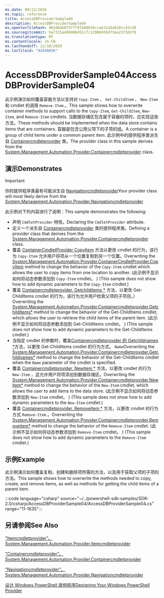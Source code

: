 ```yaml
---
ms.date: 09/13/2016
ms.topic: reference
title: AccessDBProviderSample04
description: AccessDBProviderSample04
ms.openlocfilehash: 962d0ab673ff797a60b56ccae7a16a810cc43c58
ms.sourcegitcommit: ba7315a496986451cfc1296b659d73ea2373d3f0
ms.translationtype: MT
ms.contentlocale: zh-CN
ms.lasthandoff: 12/10/2020
ms.locfileid: "92649036"
---
```

# <a name="accessdbprovidersample04"></a><span data-ttu-id="7c69a-103">AccessDBProviderSample04</span><span class="sxs-lookup"><span data-stu-id="7c69a-103">AccessDBProviderSample04</span></span>

<span data-ttu-id="7c69a-104">此示例演示如何覆盖容器方法以支持对 `Copy-Item` 、 `Get-ChildItem` 、 `New-Item` 和 cmdlet 的调用 `Remove-Item` 。</span><span class="sxs-lookup"><span data-stu-id="7c69a-104">This sample shows how to overwrite container methods to support calls to the `Copy-Item`, `Get-ChildItem`, `New-Item`, and `Remove-Item` cmdlets.</span></span> <span data-ttu-id="7c69a-105">当数据存储区包含属于容器的项时，应实现这些方法。</span><span class="sxs-lookup"><span data-stu-id="7c69a-105">These methods should be implemented when the data store contains items that are containers.</span></span> <span data-ttu-id="7c69a-106">容器是包含公用父项下的子项的组。</span><span class="sxs-lookup"><span data-stu-id="7c69a-106">A container is a group of child items under a common parent item.</span></span> <span data-ttu-id="7c69a-107">此示例中的提供程序类派生自 [Containercmdletprovider](/dotnet/api/System.Management.Automation.Provider.ContainerCmdletProvider) 类。</span><span class="sxs-lookup"><span data-stu-id="7c69a-107">The provider class in this sample derives from the [System.Management.Automation.Provider.Containercmdletprovider](/dotnet/api/System.Management.Automation.Provider.ContainerCmdletProvider) class.</span></span>

## <a name="demonstrates"></a><span data-ttu-id="7c69a-108">演示</span><span class="sxs-lookup"><span data-stu-id="7c69a-108">Demonstrates</span></span>

> [!IMPORTANT]
> <span data-ttu-id="7c69a-109">你的提供程序类最有可能派生自 [Navigationcmdletprovider](/dotnet/api/System.Management.Automation.Provider.NavigationCmdletProvider)</span><span class="sxs-lookup"><span data-stu-id="7c69a-109">Your provider class will most likely derive from the [System.Management.Automation.Provider.Navigationcmdletprovider](/dotnet/api/System.Management.Automation.Provider.NavigationCmdletProvider)</span></span>

<span data-ttu-id="7c69a-110">此示例对下列内容进行了说明：</span><span class="sxs-lookup"><span data-stu-id="7c69a-110">This sample demonstrates the following:</span></span>

- <span data-ttu-id="7c69a-111">声明 `CmdletProvider` 特性。</span><span class="sxs-lookup"><span data-stu-id="7c69a-111">Declaring the `CmdletProvider` attribute.</span></span>
- <span data-ttu-id="7c69a-112">定义一个派生自 [Containercmdletprovider](/dotnet/api/System.Management.Automation.Provider.ContainerCmdletProvider) 类的提供程序类。</span><span class="sxs-lookup"><span data-stu-id="7c69a-112">Defining a provider class that derives from the [System.Management.Automation.Provider.Containercmdletprovider](/dotnet/api/System.Management.Automation.Provider.ContainerCmdletProvider) class.</span></span>
- <span data-ttu-id="7c69a-113">覆盖 [ContainerCmdletProvider CopyItem](/dotnet/api/System.Management.Automation.Provider.ContainerCmdletProvider.CopyItem) 方法以更改 cmdlet 的行为，该行为 `Copy-Item` 允许用户将项从一个位置复制到另一个位置。</span><span class="sxs-lookup"><span data-stu-id="7c69a-113">Overwriting the [System.Management.Automation.Provider.ContainerCmdletProvider.CopyItem](/dotnet/api/System.Management.Automation.Provider.ContainerCmdletProvider.CopyItem) method to change the behavior of the `Copy-Item` cmdlet which allows the user to copy items from one location to another.</span></span> <span data-ttu-id="7c69a-114"> (此示例不显示如何将动态参数添加到 `Copy-Item` cmdlet。 ) </span><span class="sxs-lookup"><span data-stu-id="7c69a-114">(This sample does not show how to add dynamic parameters to the `Copy-Item` cmdlet.)</span></span>
- <span data-ttu-id="7c69a-115">覆盖 [Containercmdletprovider. Getchilditems \*](/dotnet/api/System.Management.Automation.Provider.ContainerCmdletProvider.GetChildItems) 方法，以更改 Get-ChildItems cmdlet 的行为，该行为允许用户检索父项的子项目。）</span><span class="sxs-lookup"><span data-stu-id="7c69a-115">Overwriting the [System.Management.Automation.Provider.Containercmdletprovider.Getchilditems\*](/dotnet/api/System.Management.Automation.Provider.ContainerCmdletProvider.GetChildItems) method to change the behavior of the Get-ChildItems cmdlet, which allows the user to retrieve the child items of the parent item.</span></span> <span data-ttu-id="7c69a-116"> (此示例不显示如何将动态参数添加到 Get-ChildItems cmdlet。 ) </span><span class="sxs-lookup"><span data-stu-id="7c69a-116">(This sample does not show how to add dynamic parameters to the Get-ChildItems cmdlet.)</span></span>
- <span data-ttu-id="7c69a-117">当指定 cmdlet 的参数时，覆盖[Containercmdletprovider 的 Getchildnames \*](/dotnet/api/System.Management.Automation.Provider.ContainerCmdletProvider.GetChildNames)方法，以更改 Get-ChildItems cmdlet 的行为方式。 `Name`</span><span class="sxs-lookup"><span data-stu-id="7c69a-117">Overwriting the [System.Management.Automation.Provider.Containercmdletprovider.Getchildnames\*](/dotnet/api/System.Management.Automation.Provider.ContainerCmdletProvider.GetChildNames) method to change the behavior of the Get-ChildItems cmdlet when the `Name` parameter of the cmdlet is specified.</span></span>
- <span data-ttu-id="7c69a-118">覆盖 [Containercmdletprovider. Newitem \*](/dotnet/api/System.Management.Automation.Provider.ContainerCmdletProvider.NewItem) 方法，以更改 cmdlet 的行为 `New-Item` ，这允许用户将项添加到数据存储区。</span><span class="sxs-lookup"><span data-stu-id="7c69a-118">Overwriting the [System.Management.Automation.Provider.Containercmdletprovider.Newitem\*](/dotnet/api/System.Management.Automation.Provider.ContainerCmdletProvider.NewItem) method to change the behavior of the `New-Item` cmdlet, which allows the user to add items to the data store.</span></span> <span data-ttu-id="7c69a-119"> (此示例不显示如何将动态参数添加到 `New-Item` cmdlet。 ) </span><span class="sxs-lookup"><span data-stu-id="7c69a-119">(This sample does not show how to add dynamic parameters to the `New-Item` cmdlet.)</span></span>
- <span data-ttu-id="7c69a-120">覆盖 [Containercmdletprovider. Removeitem \*](/dotnet/api/System.Management.Automation.Provider.ContainerCmdletProvider.RemoveItem) 方法，以更改 cmdlet 的行为方式 `Remove-Item` 。</span><span class="sxs-lookup"><span data-stu-id="7c69a-120">Overwriting the [System.Management.Automation.Provider.Containercmdletprovider.Removeitem\*](/dotnet/api/System.Management.Automation.Provider.ContainerCmdletProvider.RemoveItem) method to change the behavior of the `Remove-Item` cmdlet.</span></span> <span data-ttu-id="7c69a-121"> (此示例不显示如何将动态参数添加到 `Remove-Item` cmdlet。 ) </span><span class="sxs-lookup"><span data-stu-id="7c69a-121">(This sample does not show how to add dynamic parameters to the `Remove-Item` cmdlet.)</span></span>

## <a name="example"></a><span data-ttu-id="7c69a-122">示例</span><span class="sxs-lookup"><span data-stu-id="7c69a-122">Example</span></span>

<span data-ttu-id="7c69a-123">此示例演示如何覆盖复制、创建和删除项所需的方法，以及用于获取父项的子项的方法。</span><span class="sxs-lookup"><span data-stu-id="7c69a-123">This sample shows how to overwrite the methods needed to copy, create, and remove items, as well as methods for getting the child items of a parent item.</span></span>

:::code language="csharp" source="~/../powershell-sdk-samples/SDK-2.0/csharp/AccessDBProviderSample04/AccessDBProviderSample04.cs" range="11-1635":::

## <a name="see-also"></a><span data-ttu-id="7c69a-124">另请参阅</span><span class="sxs-lookup"><span data-stu-id="7c69a-124">See Also</span></span>

[<span data-ttu-id="7c69a-125">"Itemcmdletprovider"。</span><span class="sxs-lookup"><span data-stu-id="7c69a-125">System.Management.Automation.Provider.Itemcmdletprovider</span></span>](/dotnet/api/System.Management.Automation.Provider.ItemCmdletProvider)

[<span data-ttu-id="7c69a-126">"Containercmdletprovider"。</span><span class="sxs-lookup"><span data-stu-id="7c69a-126">System.Management.Automation.Provider.Containercmdletprovider</span></span>](/dotnet/api/System.Management.Automation.Provider.ContainerCmdletProvider)

[<span data-ttu-id="7c69a-127">"Navigationcmdletprovider"。</span><span class="sxs-lookup"><span data-stu-id="7c69a-127">System.Management.Automation.Provider.Navigationcmdletprovider</span></span>](/dotnet/api/System.Management.Automation.Provider.NavigationCmdletProvider)

[<span data-ttu-id="7c69a-128">设计 Windows PowerShell 提供程序</span><span class="sxs-lookup"><span data-stu-id="7c69a-128">Designing Your Windows PowerShell Provider</span></span>](./provider-types.md)
